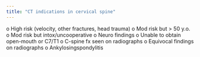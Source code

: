 ```yaml
---
title: "CT indications in cervical spine"
---
```

o High risk (velocity, other fractures, head trauma) 
o Mod risk but &gt; 50 y.o.
o Mod risk but intox/uncooperative
o Neuro findings
o Unable to obtain open-mouth or C7/T1 
o C-spine fx seen on radiographs
o Equivocal findings on radiographs
o Ankylosingspondylitis

